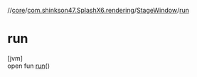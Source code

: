 //[core](../../../index.md)/[com.shinkson47.SplashX6.rendering](../index.md)/[StageWindow](index.md)/[run](run.md)

# run

[jvm]\
open fun [run](run.md)()
